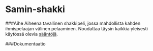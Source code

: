# Samin-shakki

###Aihe
Aiheena tavallinen shakkipeli, jossa mahdollista kahden ihmispelaajan välinen pelaaminen. Noudattaa täysin kaikkia yleisesti käytössä olevia [sääntöjä](https://en.wikipedia.org/wiki/Rules_of_chess "kansainvälisiä sääntöjä").

###Dokumentaatio
